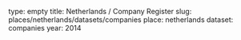 type: empty
title: Netherlands / Company Register
slug: places/netherlands/datasets/companies
place: netherlands
dataset: companies
year: 2014
